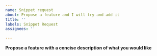 ```yaml
---
name: Snippet request
about: Propose a feature and I will try and add it
title: ''
labels: Snippet Request
assignees: ''

---
```


**Propose a feature with a concise description of what you would like**
